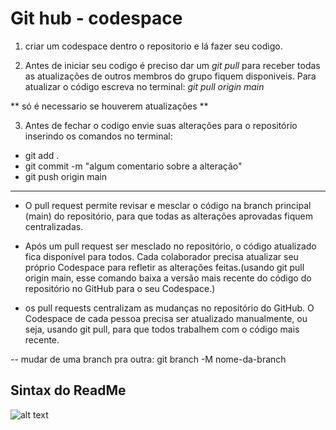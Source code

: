 # Git hub - codespace #

1. criar um codespace dentro o repositorio e lá fazer seu codigo.

2. Antes de iniciar seu codigo é preciso dar um *git pull* para receber todas as atualizações de outros membros do grupo fiquem disponiveis. Para atualizar o código escreva no terminal: *git pull origin main* 

** só é necessario se houverem atualizações **


3. Antes de fechar o codigo envie suas alterações para o repositório inserindo os comandos no terminal:
- git add .
- git commit -m "algum comentario sobre a alteração"
- git push origin main


---

 - O pull request permite revisar e mesclar o código na branch principal (main) do repositório, para que todas as alterações aprovadas fiquem centralizadas.

 - Após um pull request ser mesclado no repositório, o código atualizado fica disponível para todos.
Cada colaborador precisa atualizar seu próprio Codespace para refletir as alterações feitas.(usando git pull origin main, esse comando baixa a versão mais recente do código do repositório no GitHub para o seu Codespace.)

 - os pull requests centralizam as mudanças no repositório do GitHub. O Codespace de cada pessoa precisa ser atualizado manualmente, ou seja, usando git pull, para que todos trabalhem com o código mais recente.

-- mudar de uma branch pra outra:
git branch -M nome-da-branch



## Sintax do ReadMe ##

![alt text](https://files.readme.io/f7c30f9-markdown_syntax.png)